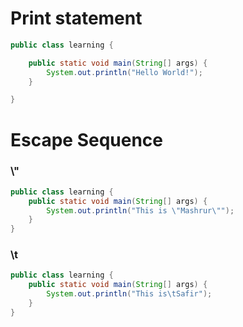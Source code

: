# Print statement
```Java
public class learning {

    public static void main(String[] args) {
        System.out.println("Hello World!");
    }

}
```


# Escape Sequence
### \\"
```java
public class learning {
    public static void main(String[] args) {
        System.out.println("This is \"Mashrur\"");
    }
}
```

### \\t
```java
public class learning {
    public static void main(String[] args) {
        System.out.println("This is\tSafir");
    }
}
```

